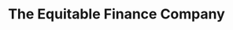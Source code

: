 ---
title: "The Equitable Finance Company"
url: /portland/the-equitable-finance-company/
shop: pawnbroker
---